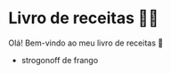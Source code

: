 # Livro de receitas :man_cook:

Olá! Bem-vindo ao meu livro de receitas :call_me_hand:

- strogonoff de frango
